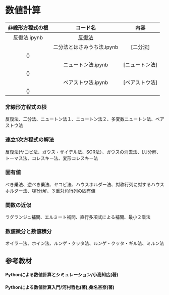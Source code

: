 # 数値計算
|非線形方程式の根|コード名|内容|
|:--:|:--:|:--:|
|反復法.ipynb|[反復法](https://github.com/kaneda0511/Python_for_Numerical_calculation/blob/main/Pythonによる数値計算/2.非線形方程式の根/２分法とはさみうち法.ipynb)|
||二分法とはさみうち法.ipynb|[二分法]
()|
||ニュートン法.ipynb|[ニュートン法]
()|
||ベアストウ法.ipynb|[ベアストウ法]
()|



### 非線形方程式の根
反復法、二分法、ニュートン法１、ニュートン法２、多変数ニュートン法、ベアストウ法
### 連立1次方程式の解法
反復法(ヤコビ法、ガウス・ザイデル法、SOR法）、ガウスの消去法、LU分解、トーマス法、コレスキー法、変形コレスキー法
### 固有値
べき乗法、逆べき乗法、ヤコビ法、ハウスホルダー法、対称行列に対するハウスホルダー法、QR分解、３重対角行列の固有値
### 関数の近似
ラグランジュ補間、エルミート補間、直行多項式による補間、最小２乗法
### 数値微分と数値積分
オイラー法、ホイン法、ルンゲ・クッタ法、ルンゲ・クッタ・ギル法、ミルン法

## 参考教材
#### Pythonによる数値計算とシミュレーション/小高知広(著)
#### Pythonによる数値計算入門/河村哲也(著),桑名杏奈(著)

